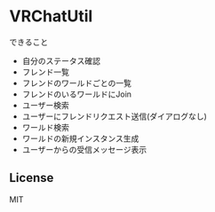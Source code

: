 # VRChatUtil
できること  

* 自分のステータス確認
* フレンド一覧
* フレンドのワールドごとの一覧
* フレンドのいるワールドにJoin
* ユーザー検索
* ユーザーにフレンドリクエスト送信(ダイアログなし)
* ワールド検索
* ワールドの新規インスタンス生成
* ユーザーからの受信メッセージ表示


## License
MIT
